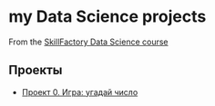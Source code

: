 # my Data Science projects

From the [SkillFactory Data Science course](https://skillfactory.ru/data-scientist-pro)

## Проекты

* [Проект 0. Игра: угадай число](https://github.com/AnnBogdanovich/sf_data_scince/tree/main/guess-number-task)


